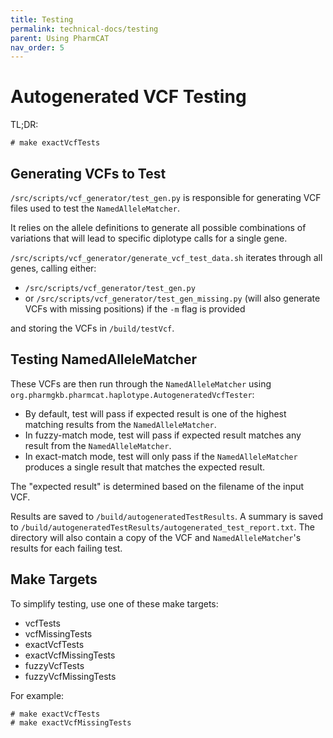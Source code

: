 ```yaml
---
title: Testing
permalink: technical-docs/testing
parent: Using PharmCAT
nav_order: 5
---
```

# Autogenerated VCF Testing

TL;DR:

```commandline
# make exactVcfTests
```

## Generating VCFs to Test

`/src/scripts/vcf_generator/test_gen.py` is responsible for generating VCF files used to test the `NamedAlleleMatcher`.  

It relies on the allele definitions to generate all possible combinations of variations that will lead to specific diplotype calls for a single gene.

`/src/scripts/vcf_generator/generate_vcf_test_data.sh` iterates through all genes, calling either:

* `/src/scripts/vcf_generator/test_gen.py`
* or `/src/scripts/vcf_generator/test_gen_missing.py` (will also generate VCFs with missing positions) if the `-m` flag is provided

and storing the VCFs in `/build/testVcf`.


## Testing NamedAlleleMatcher

These VCFs are then run through the `NamedAlleleMatcher` using `org.pharmgkb.pharmcat.haplotype.AutogeneratedVcfTester`:

* By default, test will pass if expected result is one of the highest matching results from the `NamedAlleleMatcher`.
* In fuzzy-match mode, test will pass if expected result matches any result from the `NamedAlleleMatcher`.
* In exact-match mode, test will only pass if the `NamedAlleleMatcher` produces a single result that matches the expected result.

The "expected result" is determined based on the filename of the input VCF.

Results are saved to `/build/autogeneratedTestResults`.  A summary is saved to `/build/autogeneratedTestResults/autogenerated_test_report.txt`.  The directory will also contain a copy of the VCF and `NamedAlleleMatcher`'s results for each failing test.


## Make Targets

To simplify testing, use one of these make targets:

* vcfTests
* vcfMissingTests
* exactVcfTests
* exactVcfMissingTests
* fuzzyVcfTests
* fuzzyVcfMissingTests

For example:

```commandline
# make exactVcfTests
# make exactVcfMissingTests
```
